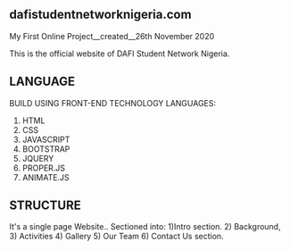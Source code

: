 ## dafistudentnetworknigeria.com
My First Online Project__created__26th November 2020

This is the official website of DAFI Student Network Nigeria.

## LANGUAGE
BUILD USING FRONT-END TECHNOLOGY LANGUAGES:
1) HTML
2) CSS
3) JAVASCRIPT
4) BOOTSTRAP
5) JQUERY
6) PROPER.JS
7) ANIMATE.JS

## STRUCTURE 
It's a single page Website.. Sectioned into:
1)Intro section.
2) Background,
3) Activities
4) Gallery
5) Our Team
6) Contact Us section.
